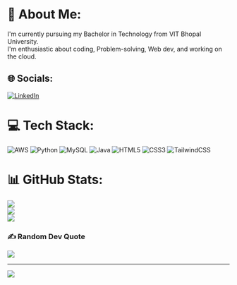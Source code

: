 # 💫 About Me:
I'm currently pursuing my Bachelor in Technology from VIT Bhopal University.<br>I'm enthusiastic about coding, Problem-solving, Web dev, and working on the cloud.<br>


## 🌐 Socials:
[![LinkedIn](https://img.shields.io/badge/LinkedIn-%230077B5.svg?logo=linkedin&logoColor=white)](https://linkedin.com/in/https://www.linkedin.com/in/abhay-pratap-875965223/) 

# 💻 Tech Stack:
![AWS](https://img.shields.io/badge/AWS-%23FF9900.svg?style=for-the-badge&logo=amazon-aws&logoColor=white) ![Python](https://img.shields.io/badge/python-3670A0?style=for-the-badge&logo=python&logoColor=ffdd54) ![MySQL](https://img.shields.io/badge/mysql-%2300000f.svg?style=for-the-badge&logo=mysql&logoColor=white) ![Java](https://img.shields.io/badge/java-%23ED8B00.svg?style=for-the-badge&logo=openjdk&logoColor=white) ![HTML5](https://img.shields.io/badge/html5-%23E34F26.svg?style=for-the-badge&logo=html5&logoColor=white) ![CSS3](https://img.shields.io/badge/css3-%231572B6.svg?style=for-the-badge&logo=css3&logoColor=white) ![TailwindCSS](https://img.shields.io/badge/tailwindcss-%2338B2AC.svg?style=for-the-badge&logo=tailwind-css&logoColor=white)
# 📊 GitHub Stats:
![](https://github-readme-stats.vercel.app/api?username=abhaypratapsinghpundir&theme=nightowl&hide_border=false&include_all_commits=true&count_private=false)<br/>
![](https://github-readme-streak-stats.herokuapp.com/?user=abhaypratapsinghpundir&theme=nightowl&hide_border=false)<br/>
![](https://github-readme-stats.vercel.app/api/top-langs/?username=abhaypratapsinghpundir&theme=nightowl&hide_border=false&include_all_commits=true&count_private=false&layout=compact)

### ✍️ Random Dev Quote
![](https://quotes-github-readme.vercel.app/api?type=horizontal&theme=radical)

---
[![](https://visitcount.itsvg.in/api?id=abhaypratapsinghpundir&icon=0&color=11)](https://visitcount.itsvg.in)

<!-- Proudly created with GPRM ( https://gprm.itsvg.in ) -->
